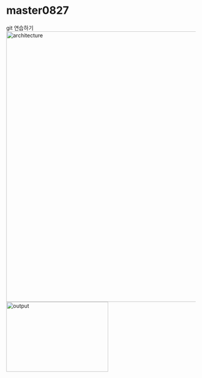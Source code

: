 # master0827
git 연습하기
<img width="1280" height="720" alt="architecture" src="https://github.com/user-attachments/assets/d1a94dcc-187a-43a3-9374-9a76b9ace00f" />
<img width="271" height="186" alt="output" src="https://github.com/user-attachments/assets/0c10c628-1f75-4ced-964e-9988d889d378" />
